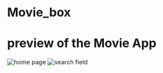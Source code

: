 # Movie_box
# preview of the Movie App
![home page](./asset/movieapp1.gif)
![search field](./asset/movieapp1.gif)
